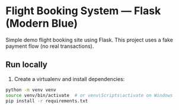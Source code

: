 # Flight Booking System — Flask (Modern Blue)

Simple demo flight booking site using Flask. This project uses a fake payment flow (no real transactions).

## Run locally

1. Create a virtualenv and install dependencies:

```bash
python -m venv venv
source venv/bin/activate  # or venv\Scripts\activate on Windows
pip install -r requirements.txt
